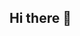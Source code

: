 ## Hi there 👋

<!--
**doviethung11192023/doviethung11192023** is a ✨ _special_ ✨ repository because its `README.md` (this file) appears on your GitHub profile.

Here are some ideas to get you started:

- 🔭 I’m currently studying on computer science at post telecommunication institude of technology to prepare for my job, I want to become a software engineer because it aligns with my interests and skills. Working as a software engineer would allow me to engage in creative problem-solving and innovate in the tech field. It also offers opportunities for growth and continuos learning, which I find really appealing. I aspire to contribute to innovative projects that can make a difference in people's live. 
